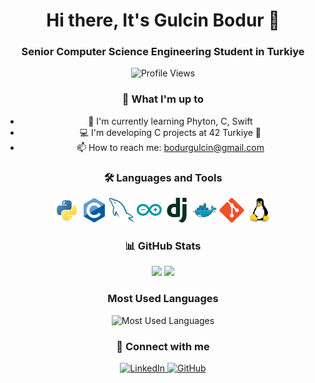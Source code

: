 <div align="center">

# Hi there, It's Gulcin Bodur 👋

### Senior Computer Science Engineering Student in Turkiye

![Profile Views](https://komarev.com/ghpvc/?username=GulcB&color=brightgreen&style=flat&label=Profile+views)

### 🌱 What I'm up to

- 🚀 I'm currently learning Phyton, C, Swift
- 💻 I'm developing C projects at 42 Turkiye 🏰
- 📫 How to reach me: [bodurgulcin@gmail.com](mailto:bodurgulcin@gmail.com)

### 🛠️ Languages and Tools

<div>
  <img src="https://raw.githubusercontent.com/devicons/devicon/master/icons/python/python-original.svg" alt="python" width="40" height="40"/>
  <img src="https://raw.githubusercontent.com/devicons/devicon/master/icons/c/c-original.svg" alt="c" width="40" height="40"/>
  <img src="https://raw.githubusercontent.com/devicons/devicon/master/icons/mysql/mysql-original.svg" alt="mysql" width="40" height="40"/>
  <img src="https://raw.githubusercontent.com/devicons/devicon/master/icons/arduino/arduino-original.svg" alt="arduino" width="40" height="40"/>
  <img src="https://raw.githubusercontent.com/devicons/devicon/master/icons/django/django-plain.svg" alt="django" width="40" height="40"/>
  <img src="https://raw.githubusercontent.com/devicons/devicon/master/icons/docker/docker-original.svg" alt="docker" width="40" height="40"/>
  <img src="https://raw.githubusercontent.com/devicons/devicon/master/icons/git/git-original.svg" alt="git" width="40" height="40"/>
  <img src="https://raw.githubusercontent.com/devicons/devicon/master/icons/linux/linux-original.svg" alt="linux" width="40" height="40"/>
</div>

### 📊 GitHub Stats

<div>
  <img height="180em" src="https://github-readme-stats-git-masterrstaa-rickstaa.vercel.app/api?username=fsoymaz&show_icons=true&theme=dark&include_all_commits=true&count_private=true"/>
  <img height="180em" src="https://github-readme-stats-git-masterrstaa-rickstaa.vercel.app/api/top-langs/?username=fsoymaz&layout=compact&langs_count=7&theme=dark"/>
</div>

### Most Used Languages

<div>
  <img src="https://github-readme-stats.vercel.app/api/top-langs/?username=GulcB&layout=donut-vertical&theme=dark" alt="Most Used Languages"/>
</div>

### 🤝 Connect with me

<div>
  <a href="https://linkedin.com/in/gulcinbodur" target="_blank">
    <img src="https://img.shields.io/badge/LinkedIn-0077B5?style=for-the-badge&logo=linkedin&logoColor=white" alt="LinkedIn"/>
  </a>
  <a href="https://github.com/GulcB" target="_blank">
    <img src="https://img.shields.io/badge/GitHub-100000?style=for-the-badge&logo=github&logoColor=white" alt="GitHub"/>
  </a>
</div>

</div>
